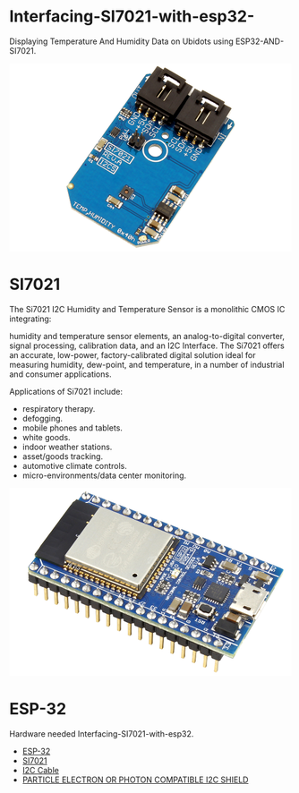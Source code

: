 # Interfacing-SI7021-with-esp32-
Displaying Temperature And Humidity Data on Ubidots  using  ESP32-AND-SI7021.

![alt tag](https://github.com/mjScientech/ESP32-AND-SI7021/blob/master/SI7021_I2CS_A_1.png)
# SI7021
The Si7021 I2C Humidity and Temperature Sensor is a monolithic CMOS IC integrating:

humidity and temperature sensor elements,
an analog-to-digital converter,
signal processing,
calibration data, and
an I2C Interface.
The Si7021 offers an accurate, low-power, factory-calibrated digital solution ideal for measuring humidity, dew-point, and temperature, in a number of industrial and consumer applications.

Applications of Si7021 include:
- respiratory therapy.
- defogging.
- mobile phones and tablets.
- white goods.
- indoor weather stations.
- asset/goods tracking.
- automotive climate controls. 
- micro-environments/data center monitoring.

![alt tag](https://github.com/mjScientech/ESP32-AND-SI7021/blob/master/ESP32_1.png)
# ESP-32

Hardware needed Interfacing-SI7021-with-esp32.
- [ESP-32](https://store.ncd.io/product/esp32-iot-wifi-ble-module-with-integrated-usb/)
- [SI7021](https://store.ncd.io/product/si7021-humidity-and-temperature-sensor-%C2%B13rh-%C2%B1-4c-i2c-mini-module/)
- [I2C Cable](https://store.ncd.io/product/i2c-cable/)
- [PARTICLE ELECTRON OR PHOTON COMPATIBLE I2C SHIELD](https://shop.controleverything.com/products/i2c-breakout-for-particle-electron-or-particle-photon)
